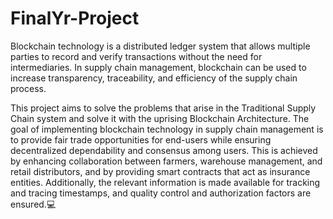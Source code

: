 # FinalYr-Project
Blockchain technology is a distributed ledger system that allows multiple parties to record and verify transactions without the need for intermediaries. In supply chain management, blockchain can be used to increase transparency, traceability, and efficiency of the supply chain process.

This project aims to solve the problems that arise in the Traditional Supply Chain system and solve it with the uprising Blockchain Architecture. 
    The goal of implementing blockchain technology in supply chain management is to provide fair trade opportunities for end-users while ensuring decentralized dependability and consensus among users. This is achieved by enhancing collaboration between farmers, warehouse management, and retail distributors, and by providing smart contracts that act as insurance entities. Additionally, the relevant information is made available for tracking and tracing timestamps, and quality control and authorization factors are ensured.💻
